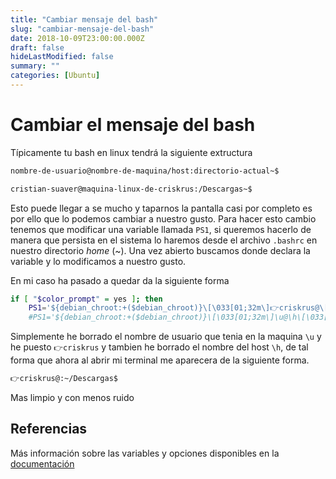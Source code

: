 ```yaml
---
title: "Cambiar mensaje del bash"
slug: "cambiar-mensaje-del-bash"
date: 2018-10-09T23:00:00.000Z
draft: false
hideLastModified: false
summary: ""
categories: [Ubuntu]
---
```


<!-- DONE -->

Cambiar el mensaje del bash
================================================================================

  Típicamente tu bash en linux tendrá la siguiente extructura

```bash
nombre-de-usuario@nombre-de-maquina/host:directorio-actual~$

cristian-suaver@maquina-linux-de-criskrus:/Descargas~$
```

  Esto puede llegar a se mucho y taparnos la pantalla casi por completo es por
  ello que lo podemos cambiar a nuestro gusto. Para hacer esto cambio tenemos
  que modificar una variable llamada `PS1`, si queremos hacerlo de manera que
  persista en el sistema lo haremos desde el archivo `.bashrc` en nuestro
  directorio *home* (~). Una vez abierto buscamos donde declara la variable y lo
  modificamos a nuestro gusto.

  En mi caso ha pasado a quedar da la siguiente forma

```bash
if [ "$color_prompt" = yes ]; then
    PS1='${debian_chroot:+($debian_chroot)}\[\033[01;32m\]👉criskrus@\[\033[00m\]:\[\033[01;34m\]\w\[\033[00m\]\$ '
    #PS1='${debian_chroot:+($debian_chroot)}\[\033[01;32m\]\u@\h\[\033[00m\]:\[\033[01;34m\]\w\[\033[00m\]\$ '
```

  Simplemente he borrado el nombre de usuario que tenia en la maquina `\u` y he
  puesto `👉criskrus` y tambien he borrado el nombre del host `\h`, de tal forma
  que ahora al abrir mi terminal me aparecera de la siguiente forma.

```bash
👉criskrus@:~/Descargas$
```

  Mas limpio y con menos ruido

Referencias
--------------------------------------------------------------------------------

  Más información sobre las variables y opciones disponibles en la
  [documentación][syntax-prompt]

  [syntax-prompt]: https://ss64.com/bash/syntax-prompt.html

